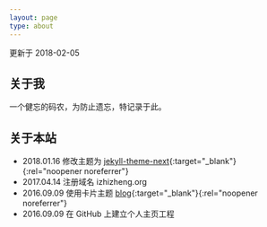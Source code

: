```yaml
---
layout: page
type: about
---
```


<p class="post-meta">更新于 2018-02-05</p>

## 关于我

一个健忘的码农，为防止遗忘，特记录于此。

## 关于本站

* 2018.01.16 修改主题为 [jekyll-theme-next](https://github.com/simpleyyt/){:target="_blank"}{:rel="noopener noreferrer"}
* 2017.04.14 注册域名 izhizheng.org
* 2016.09.09 使用卡片主题 [blog](https://github.com/enml/blog/){:target="_blank"}{:rel="noopener noreferrer"}
* 2016.09.09 在 GitHub 上建立个人主页工程
